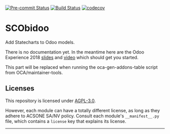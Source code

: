 
<!-- /!\ Non OCA Context : Set here the badge of your runbot / runboat instance. -->
[![Pre-commit Status](https://github.com/acsone/scobidoo/actions/workflows/pre-commit.yml/badge.svg?branch=14.0)](https://github.com/acsone/scobidoo/actions/workflows/pre-commit.yml?query=branch%3A14.0)
[![Build Status](https://github.com/acsone/scobidoo/actions/workflows/test.yml/badge.svg?branch=14.0)](https://github.com/acsone/scobidoo/actions/workflows/test.yml?query=branch%3A14.0)
[![codecov](https://codecov.io/gh/acsone/scobidoo/branch/14.0/graph/badge.svg)](https://codecov.io/gh/acsone/scobidoo)
<!-- /!\ Non OCA Context : Set here the badge of your translation instance. -->

<!-- /!\ do not modify above this line -->

# SCObidoo

Add Statecharts to Odoo models.

There is no documentation yet. In the meantime here are the Odoo Experience 2018
[slides](https://docs.google.com/presentation/d/e/2PACX-1vR9VGsSQUnITdnQq5KRiWnY7o-yERCB8YfnqxzhFW5tFcJ8AzMmIQ1CpLTdEgy5Sz9nx-yQlC0BhyGR/pub?start=false&loop=false&delayms=3000) and
[video](https://www.youtube.com/watch?v=ssgl0kraOMc) which should get you started.

<!-- /!\ do not modify below this line -->

<!-- prettier-ignore-start -->

[//]: # (addons)

This part will be replaced when running the oca-gen-addons-table script from OCA/maintainer-tools.

[//]: # (end addons)

<!-- prettier-ignore-end -->

## Licenses

This repository is licensed under [AGPL-3.0](LICENSE).

However, each module can have a totally different license, as long as they adhere to ACSONE SA/NV
policy. Consult each module's `__manifest__.py` file, which contains a `license` key
that explains its license.

----
<!-- /!\ Non OCA Context : Set here the full description of your organization. -->
